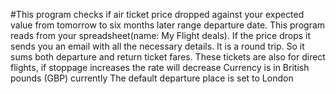 #This program checks if  air ticket price dropped against your expected value from tomorrow to six months later range departure date.
This program reads from your spreadsheet(name: My Flight deals).
If the price drops it sends you an email with all the necessary details.
It is a round trip. So it sums both departure and return ticket fares. These tickets are also for direct flights,
if stoppage increases the rate will decrease
Currency is in British pounds (GBP) currently
The default departure place is set to London

